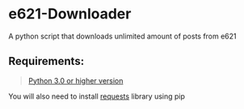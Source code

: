 # e621-Downloader
A python script that downloads unlimited amount of posts from e621

## Requirements:
> [Python 3.0 or higher version](https://www.python.org/downloads/)

You will also need to install [requests](https://pypi.org/project/requests/) library using pip
